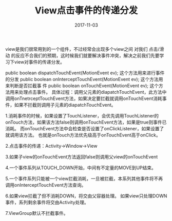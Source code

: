 ﻿---
title: View点击事件的传递分发
date: 2017-11-03
categories: android
tags:
- view
- 点击事件
- 分发
---


view是我们很常用到的一个组件，不过经常会出现多个view之间 对我们 点击/滑动 的反应不合我们的预期，这时候我们就要解决事件冲突，解决之前我们先要学习下view对事件的传递分发。

<!-- begin -->

public boolean dispatchTouchEvent(MotionEvent ev); 这个方法用来进行事件的分发
public boolean onInterceptTouchEvent(MotionEvent ev); 这个方法用来判断是否拦截事
件 public boolean onTouchEvent(MotionEvent ev); 这个方法用来处理点击事件。
具体过程：调用父元素的diapatchTouchEvent，此方法中调用onTnetrceptTouchEvent方法，如果决定要拦截就调用onTouchEvent消耗事件，如果不拦截则调用子元素的diapatchTouchEvent。

1.消耗事件的时候，如果设置了TouchListener，会优先调用TouchListener的onTouch方法，如果该方法false则调用onTouchEvent方法，如果是true则事件已消耗。
而onTouchEvent方法中会检查是否设置了onClickListener，如果设置了就调用该方法。
也就是onTouch方法优先级高于onTouchEvent高于onClick。

2.点击事件的传递：Activity→Window→View

3.如果子view的onTouchEvent方法返回false则调用父view的onTouchEvent

4.一个事件系列从TOUCH_DOWN开始，中间有不定量的MOVE到UP结束。

5.一个事件系列只能被一个view拦截消耗，一旦被拦截，本系列其他事件将不再调用onInterceptTouchEvent方法查询。

6.如果view拦截了但不消耗DOWN，将交由父容器处理。
如果view只处理DOWN事件，系列剩余事件将交由Activity处理。

7.ViewGroup默认不拦截事件。
